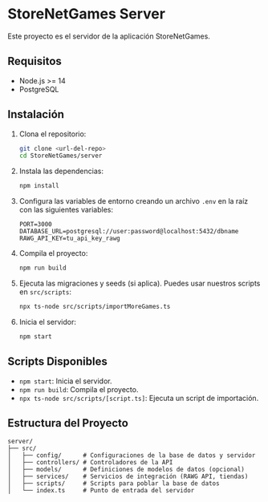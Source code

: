 # StoreNetGames Server

Este proyecto es el servidor de la aplicación StoreNetGames.

## Requisitos

- Node.js >= 14
- PostgreSQL

## Instalación

1. Clona el repositorio:

   ```bash
   git clone <url-del-repo>
   cd StoreNetGames/server
   ```

2. Instala las dependencias:

   ```bash
   npm install
   ```

3. Configura las variables de entorno creando un archivo `.env` en la raíz con las siguientes variables:

   ```env
   PORT=3000
   DATABASE_URL=postgresql://user:password@localhost:5432/dbname
   RAWG_API_KEY=tu_api_key_rawg
   ```

4. Compila el proyecto:

   ```bash
   npm run build
   ```

5. Ejecuta las migraciones y seeds (si aplica). Puedes usar nuestros scripts en `src/scripts`:

   ```bash
   npx ts-node src/scripts/importMoreGames.ts
   ```

6. Inicia el servidor:

   ```bash
   npm start
   ```

## Scripts Disponibles

- `npm start`: Inicia el servidor.
- `npm run build`: Compila el proyecto.
- `npx ts-node src/scripts/[script.ts]`: Ejecuta un script de importación.

## Estructura del Proyecto

```
server/
├── src/
│   ├── config/      # Configuraciones de la base de datos y servidor
│   ├── controllers/ # Controladores de la API
│   ├── models/      # Definiciones de modelos de datos (opcional)
│   ├── services/    # Servicios de integración (RAWG API, tiendas)
│   ├── scripts/     # Scripts para poblar la base de datos
│   └── index.ts     # Punto de entrada del servidor
``` 